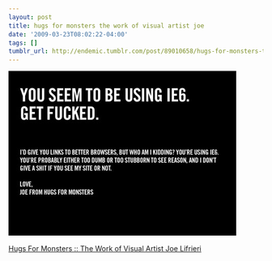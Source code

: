 ```yaml
---
layout: post
title: hugs for monsters the work of visual artist joe
date: '2009-03-23T08:02:22-04:00'
tags: []
tumblr_url: http://endemic.tumblr.com/post/89010658/hugs-for-monsters-the-work-of-visual-artist-joe
---
```

 ![](/tumblr_files/GozJ8yit3lenki1phINFeA0jo1_500.jpg)  

[Hugs For Monsters :: The Work of Visual Artist Joe Lifrieri](http://blog.hugsformonsters.com/post/87657240/overly-judgemental-ie6-splash-pages)

